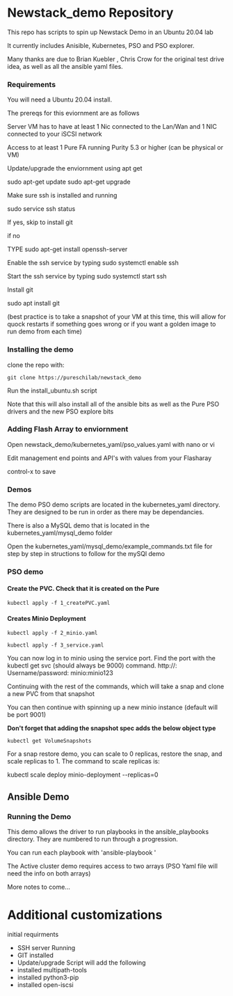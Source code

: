 # Newstack_demo Repository

This repo has scripts to spin up Newstack Demo in an Ubuntu 20.04 lab

It currently includes Anisible, Kubernetes, PSO and PSO explorer.

Many thanks are due to Brian Kuebler , Chris Crow for the original test drive idea, as well as all the ansible yaml files.

### Requirements
You will need a Ubuntu 20.04 install.  

The prereqs for this eviornment are as follows

Server VM has to have at least 1 Nic connected to the Lan/Wan and 1 NIC connected to your iSCSI network

Access to at least 1 Pure FA running Purity 5.3 or higher (can be physical or VM)

Update/upgrade the enviornment using apt get

 sudo apt-get update
 sudo apt-get upgrade
 
Make sure ssh is installed and running

sudo service ssh status

If yes, skip to install git

if no

TYPE sudo apt-get install openssh-server

Enable the ssh service by typing sudo systemctl enable ssh

Start the ssh service by typing sudo systemctl start ssh

Install git

sudo apt install git

(best practice is to take a snapshot of your VM at this time, this will allow for quock restarts if something goes wrong or if you want a golden image to run demo from each time)


### Installing the demo
clone the repo with:
```
git clone https://pureschilab/newstack_demo
```

Run the install_ubuntu.sh script

Note that this will also install all of the ansible bits as well as the Pure PSO drivers and the new PSO explore bits

### Adding Flash Array to enviornment
Open newstack_demo/kubernetes_yaml/pso_values.yaml with nano or vi

Edit management end points and API's with values from your Flasharay

control-x to save

### Demos

The demo PSO demo scripts are located in the kubernetes_yaml directory. They are designed to be run in order as there may be dependancies.

There is also a MySQL demo that is located in the kubernetes_yaml/mysql_demo folder

Open the kubernetes_yaml/mysql_demo/example_commands.txt file for step by step in structions to follow for the mySQl demo

### PSO demo

#### Create the PVC. Check that it is created on the Pure
```
kubectl apply -f 1_createPVC.yaml
```

#### Creates Minio Deployment
```
kubectl apply -f 2_minio.yaml

kubectl apply -f 3_service.yaml
```

You can now log in to minio using the service port. Find the port with the kubectl get svc (should always be 9000) command. http://<linuxIP>:<port> Username/password: minio:minio123

Continuing with the rest of the commands, which will take a snap and clone a new PVC from that snapshot

You can then continue with spinning up a new minio instance (default will be port 9001)

**Don't forget that adding the snapshot spec adds the below object type**
```
kubectl get VolumeSnapshots
```

For a snap restore demo, you can scale to 0 replicas, restore the snap, and scale replicas to 1. The command to scale replicas is:

kubectl scale deploy minio-deployment --replicas=0


## Ansible Demo



### Running the Demo

This demo allows the driver to run playbooks in the ansible_playbooks directory. They are numbered to run through a progression.

You can run each playbook with 'ansible-playbook <yaml file>'
  
The Active cluster demo requires access to two arrays (PSO Yaml file will need the info on both arrays)  

More notes to come...



# Additional customizations
initial requirments

- SSH server Running
- GIT installed
- Update/upgrade
Script will add the following
- installed multipath-tools
- installed python3-pip
- installed open-iscsi
